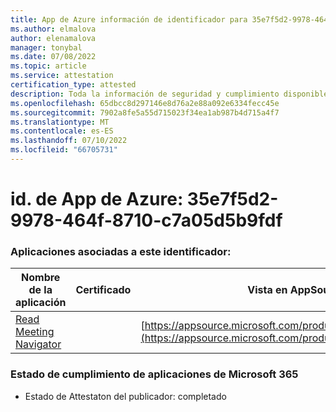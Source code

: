 ```yaml
---
title: App de Azure información de identificador para 35e7f5d2-9978-464f-8710-c7a05d5b9fdf
ms.author: elmalova
author: elenamalova
manager: tonybal
ms.date: 07/08/2022
ms.topic: article
ms.service: attestation
certification_type: attested
description: Toda la información de seguridad y cumplimiento disponible para 35e7f5d2-9978-464f-8710-c7a05d5b9fdf.
ms.openlocfilehash: 65dbcc8d297146e8d76a2e88a092e6334fecc45e
ms.sourcegitcommit: 7902a8fe5a55d715023f34ea1ab987b4d715a4f7
ms.translationtype: MT
ms.contentlocale: es-ES
ms.lasthandoff: 07/10/2022
ms.locfileid: "66705731"
---
```

# <a name="azure-app-id-35e7f5d2-9978-464f-8710-c7a05d5b9fdf"></a>id. de App de Azure: 35e7f5d2-9978-464f-8710-c7a05d5b9fdf


### <a name="apps-associated-with-this-id"></a>Aplicaciones asociadas a este identificador:
| **Nombre de la aplicación** | **Certificado** | **Vista en AppSource** |
|--------------|---------------|-----------------------|
| [Read Meeting Navigator](../forward/WA200003896.md) |  | [https://appsource.microsoft.com/product/office/WA200003896](https://appsource.microsoft.com/product/office/WA200003896) |

### <a name="microsoft-365-app-compliance-status"></a>Estado de cumplimiento de aplicaciones de Microsoft 365
- Estado de Attestaton del publicador: completado
